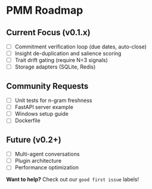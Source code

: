 # PMM Roadmap

## Current Focus (v0.1.x)
- [ ] Commitment verification loop (due dates, auto-close)
- [ ] Insight de-duplication and salience scoring
- [ ] Trait drift gating (require N=3 signals)
- [ ] Storage adapters (SQLite, Redis)

## Community Requests
- [ ] Unit tests for n-gram freshness
- [ ] FastAPI server example
- [ ] Windows setup guide
- [ ] Dockerfile

## Future (v0.2+)
- [ ] Multi-agent conversations
- [ ] Plugin architecture
- [ ] Performance optimization

**Want to help?** Check out our `good first issue` labels!
